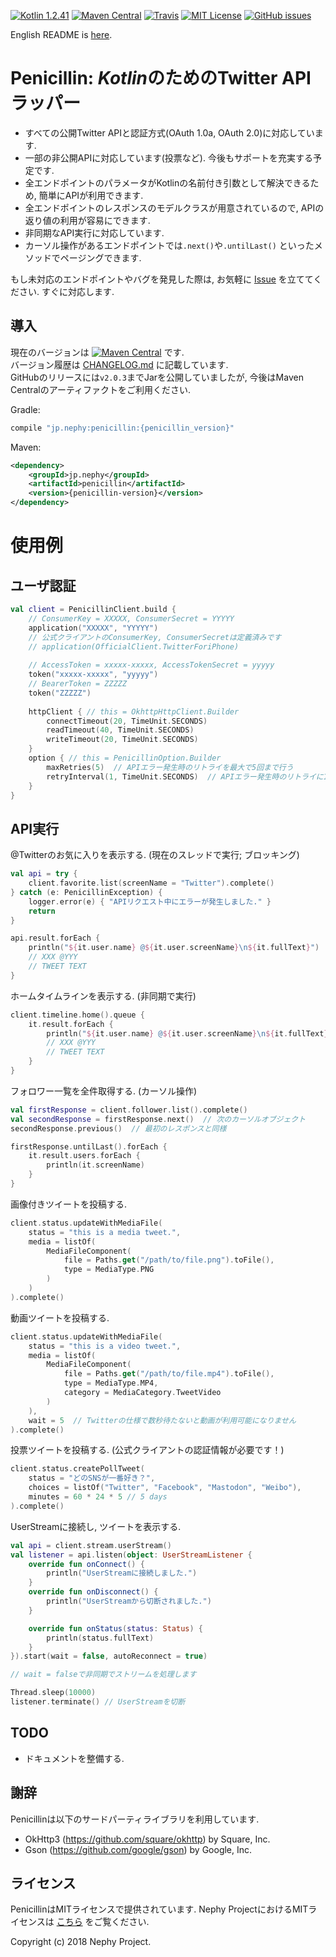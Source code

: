 [![Kotlin 1.2.41](https://img.shields.io/badge/Kotlin-1.2.41-blue.svg)](http://kotlinlang.org)
[![Maven Central](https://img.shields.io/maven-central/v/jp.nephy/penicillin.svg)](https://search.maven.org/#search%7Cga%7C1%7Cg%3A%22jp.nephy%22)
[![Travis](https://img.shields.io/travis/NephyProject/Penicillin.svg)](https://travis-ci.org/NephyProject/Penicillin/builds)
[![MIT License](https://img.shields.io/github/license/NephyProject/Penicillin.svg)](https://github.com/NephyProject/Penicillin/blob/master/LICENSE)
[![GitHub issues](https://img.shields.io/github/issues/NephyProject/Penicillin.svg)](https://github.com/NephyProject/Penicillin/issues)

English README is [here](https://github.com/NephyProject/Penicillin/blob/master/README_EN.md).  


Penicillin: *Kotlin*のためのTwitter API ラッパー
===========================

- すべての公開Twitter APIと認証方式(OAuth 1.0a, OAuth 2.0)に対応しています.
- 一部の非公開APIに対応しています(投票など). 今後もサポートを充実する予定です.
- 全エンドポイントのパラメータがKotlinの名前付き引数として解決できるため, 簡単にAPIが利用できます.
- 全エンドポイントのレスポンスのモデルクラスが用意されているので, APIの返り値の利用が容易にできます.
- 非同期なAPI実行に対応しています.
- カーソル操作があるエンドポイントでは`.next()`や`.untilLast()` といったメソッドでページングできます.

もし未対応のエンドポイントやバグを発見した際は, お気軽に [Issue](https://github.com/NephyProject/Penicillin/issues) を立ててください. すぐに対応します.

導入
-------
現在のバージョンは [![Maven Central](https://img.shields.io/maven-central/v/jp.nephy/penicillin.svg)](https://search.maven.org/#search%7Cga%7C1%7Cg%3A%22jp.nephy%22) です.  
バージョン履歴は [CHANGELOG.md](https://github.com/NephyProject/Penicillin/blob/master/CHANGELOG.md) に記載しています.  
GitHubのリリースには`v2.0.3`までJarを公開していましたが, 今後はMaven Centralのアーティファクトをご利用ください.

Gradle:
```groovy
compile "jp.nephy:penicillin:{penicillin_version}"
```

Maven:
```xml
<dependency>
    <groupId>jp.nephy</groupId>
    <artifactId>penicillin</artifactId>
    <version>{penicillin-version}</version>
</dependency>
```

使用例
=====

ユーザ認証
-------------
```kotlin
val client = PenicillinClient.build {
    // ConsumerKey = XXXXX, ConsumerSecret = YYYYY
    application("XXXXX", "YYYYY")
    // 公式クライアントのConsumerKey, ConsumerSecretは定義済みです
    // application(OfficialClient.TwitterForiPhone)
    
    // AccessToken = xxxxx-xxxxx, AccessTokenSecret = yyyyy
    token("xxxxx-xxxxx", "yyyyy")
    // BearerToken = ZZZZZ
    token("ZZZZZ")
    
    httpClient { // this = OkhttpHttpClient.Builder
        connectTimeout(20, TimeUnit.SECONDS)
        readTimeout(40, TimeUnit.SECONDS)
        writeTimeout(20, TimeUnit.SECONDS)
    }
    option { // this = PenicillinOption.Builder
        maxRetries(5)  // APIエラー発生時のリトライを最大で5回まで行う
        retryInterval(1, TimeUnit.SECONDS)  // APIエラー発生時のリトライに1秒間隔をあける
    }
}
```

API実行
-------------
@Twitterのお気に入りを表示する. (現在のスレッドで実行; ブロッキング)
```kotlin
val api = try {
    client.favorite.list(screenName = "Twitter").complete()
} catch (e: PenicillinException) {
    logger.error(e) { "APIリクエスト中にエラーが発生しました." }
    return
}

api.result.forEach {
    println("${it.user.name} @${it.user.screenName}\n${it.fullText}")
    // XXX @YYY
    // TWEET TEXT
}
```


ホームタイムラインを表示する. (非同期で実行)
```kotlin
client.timeline.home().queue {
    it.result.forEach {
        println("${it.user.name} @${it.user.screenName}\n${it.fullText}")
        // XXX @YYY
        // TWEET TEXT
    }
}
```


フォロワー一覧を全件取得する. (カーソル操作)
```kotlin
val firstResponse = client.follower.list().complete()
val secondResponse = firstResponse.next()  // 次のカーソルオブジェクト
secondResponse.previous()  // 最初のレスポンスと同様

firstResponse.untilLast().forEach {
    it.result.users.forEach {
        println(it.screenName)
    }
}
```


画像付きツイートを投稿する.
```kotlin
client.status.updateWithMediaFile(
    status = "this is a media tweet.",
    media = listOf(
        MediaFileComponent(
            file = Paths.get("/path/to/file.png").toFile(),
            type = MediaType.PNG
        )
    )
).complete()
```


動画ツイートを投稿する.
```kotlin
client.status.updateWithMediaFile(
    status = "this is a video tweet.",
    media = listOf(
        MediaFileComponent(
            file = Paths.get("/path/to/file.mp4").toFile(),
            type = MediaType.MP4,
            category = MediaCategory.TweetVideo
        )
    ),
    wait = 5  // Twitterの仕様で数秒待たないと動画が利用可能になりません
).complete()
```


投票ツイートを投稿する. (公式クライアントの認証情報が必要です！)
```kotlin
client.status.createPollTweet(
    status = "どのSNSが一番好き？",
    choices = listOf("Twitter", "Facebook", "Mastodon", "Weibo"),
    minutes = 60 * 24 * 5 // 5 days
).complete()
```


UserStreamに接続し, ツイートを表示する.
```kotlin
val api = client.stream.userStream()
val listener = api.listen(object: UserStreamListener {
    override fun onConnect() {
        println("UserStreamに接続しました.")
    }
    override fun onDisconnect() {
        println("UserStreamから切断されました.")
    }

    override fun onStatus(status: Status) {
        println(status.fullText)
    }
}).start(wait = false, autoReconnect = true)

// wait = falseで非同期でストリームを処理します

Thread.sleep(10000)
listener.terminate() // UserStreamを切断
```


TODO
-------
- ドキュメントを整備する.


謝辞
---------
Penicillinは以下のサードパーティライブラリを利用しています.
- OkHttp3 (https://github.com/square/okhttp) by Square, Inc.
- Gson (https://github.com/google/gson) by Google, Inc.


ライセンス
---------
PenicillinはMITライセンスで提供されています. Nephy ProjectにおけるMITライセンスは [こちら](https://nephy.jp/license/mit) をご覧ください.

Copyright (c) 2018 Nephy Project.
